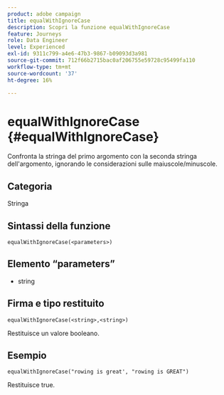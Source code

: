 ```yaml
---
product: adobe campaign
title: equalWithIgnoreCase
description: Scopri la funzione equalWithIgnoreCase
feature: Journeys
role: Data Engineer
level: Experienced
exl-id: 9311c799-a4e6-47b3-9867-b09093d3a981
source-git-commit: 712f66b2715bac0af206755e59728c95499fa110
workflow-type: tm+mt
source-wordcount: '37'
ht-degree: 16%

---
```


# equalWithIgnoreCase {#equalWithIgnoreCase}

Confronta la stringa del primo argomento con la seconda stringa dell&#39;argomento, ignorando le considerazioni sulle maiuscole/minuscole.

## Categoria

Stringa

## Sintassi della funzione

`equalWithIgnoreCase(<parameters>)`

## Elemento “parameters”

* string

## Firma e tipo restituito

`equalWithIgnoreCase(<string>,<string>)`

Restituisce un valore booleano.

## Esempio

`equalWithIgnoreCase("rowing is great', "rowing is GREAT")`

Restituisce true.
